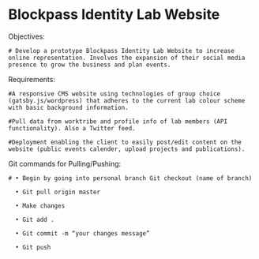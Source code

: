 # Blockpass Identity Lab Website

Objectives:

    # Develop a prototype Blockpass Identity Lab Website to increase online representation. Involves the expansion of their social media presence to grow the business and plan events.

Requirements:

    #A responsive CMS website using technologies of group choice (gatsby.js/wordpress) that adheres to the current lab colour scheme with basic background information.

    #Pull data from worktribe and profile info of lab members (API functionality). Also a Twitter feed.

    #Deployment enabling the client to easily post/edit content on the website (public events calender, upload projects and publications).

Git commands for Pulling/Pushing: 

	# • Begin by going into personal branch Git checkout (name of branch) 

	  • Git pull origin master

	  • Make changes 

	  • Git add . 

	  • Git commit -m “your changes message” 

	  • Git push